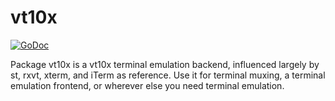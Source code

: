 # vt10x

[![GoDoc](https://godoc.org/github.com/ActiveState/vt10x?status.svg)](https://godoc.org/github.com/ActiveState/vt10x)

Package vt10x is a vt10x terminal emulation backend, influenced
largely by st, rxvt, xterm, and iTerm as reference. Use it for terminal
muxing, a terminal emulation frontend, or wherever else you need
terminal emulation.
